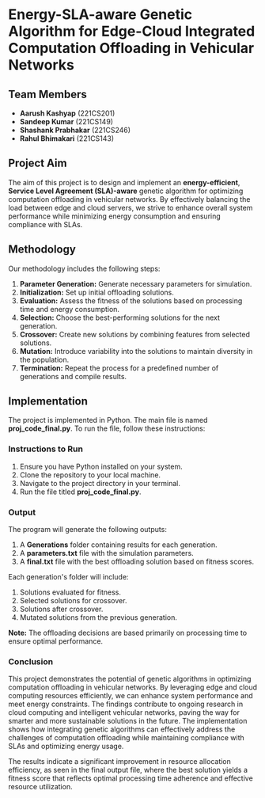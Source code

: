 # Energy-SLA-aware Genetic Algorithm for Edge-Cloud Integrated Computation Offloading in Vehicular Networks

## Team Members
- **Aarush Kashyap** (221CS201)
- **Sandeep Kumar** (221CS149)
- **Shashank Prabhakar** (221CS246)
- **Rahul Bhimakari** (221CS143)

## Project Aim
The aim of this project is to design and implement an **energy-efficient**, **Service Level Agreement (SLA)-aware** genetic algorithm for optimizing computation offloading in vehicular networks. By effectively balancing the load between edge and cloud servers, we strive to enhance overall system performance while minimizing energy consumption and ensuring compliance with SLAs.

## Methodology
Our methodology includes the following steps:
1. **Parameter Generation:** Generate necessary parameters for simulation.
2. **Initialization:** Set up initial offloading solutions.
3. **Evaluation:** Assess the fitness of the solutions based on processing time and energy consumption.
4. **Selection:** Choose the best-performing solutions for the next generation.
5. **Crossover:** Create new solutions by combining features from selected solutions.
6. **Mutation:** Introduce variability into the solutions to maintain diversity in the population.
7. **Termination:** Repeat the process for a predefined number of generations and compile results.

## Implementation
The project is implemented in Python. The main file is named **proj_code_final.py**. To run the file, follow these instructions:

### Instructions to Run
1. Ensure you have Python installed on your system.
2. Clone the repository to your local machine.
3. Navigate to the project directory in your terminal.
4. Run the file titled **proj_code_final.py**.

### Output
The program will generate the following outputs:

1. A **Generations** folder containing results for each generation.
2. A **parameters.txt** file with the simulation parameters.
3. A **final.txt** file with the best offloading solution based on fitness scores.

Each generation's folder will include:

1. Solutions evaluated for fitness.
2. Selected solutions for crossover.
3. Solutions after crossover.
4. Mutated solutions from the previous generation.

**Note:** The offloading decisions are based primarily on processing time to ensure optimal performance.

### Conclusion
This project demonstrates the potential of genetic algorithms in optimizing computation offloading in vehicular networks. By leveraging edge and cloud computing resources efficiently, we can enhance system performance and meet energy constraints. The findings contribute to ongoing research in cloud computing and intelligent vehicular networks, paving the way for smarter and more sustainable solutions in the future. The implementation shows how integrating genetic algorithms can effectively address the challenges of computation offloading while maintaining compliance with SLAs and optimizing energy usage.

The results indicate a significant improvement in resource allocation efficiency, as seen in the final output file, where the best solution yields a fitness score that reflects optimal processing time adherence and effective resource utilization.
